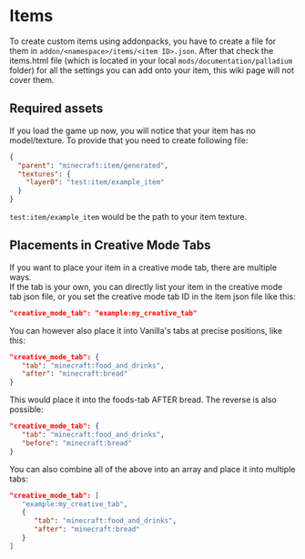 # Items

To create custom items using addonpacks, you have to create a file for them in `addon/<namespace>/items/<item ID>.json`.
After that check the items.html file (which is located in your local `mods/documentation/palladium` folder) for all the settings you can add onto your item, this wiki page will not cover them.


## Required assets
If you load the game up now, you will notice that your item has no model/texture. To provide that you need to create following file:  
```json title="assets/<namespace>/models/item/<item ID>.json"
{
  "parent": "minecraft:item/generated",
  "textures": {
    "layer0": "test:item/example_item"
  }
}
```
`test:item/example_item` would be the path to your item texture.


## Placements in Creative Mode Tabs
If you want to place your item in a creative mode tab, there are multiple ways.  
If the tab is your own, you can directly list your item in the creative mode tab json file, or you set the creative mode tab ID in the item json file like this:
```json
"creative_mode_tab": "example:my_creative_tab"
```

You can however also place it into Vanilla's tabs at precise positions, like this:

```json
"creative_mode_tab": {
   "tab": "minecraft:food_and_drinks",
   "after": "minecraft:bread"
}
```
This would place it into the foods-tab AFTER bread. The reverse is also possible:
```json
"creative_mode_tab": {
   "tab": "minecraft:food_and_drinks",
   "before": "minecraft:bread"
}
```


You can also combine all of the above into an array and place it into multiple tabs:
```json
"creative_mode_tab": [
   "example:my_creative_tab",
   {
      "tab": "minecraft:food_and_drinks",
      "after": "minecraft:bread"
   }
]
```
